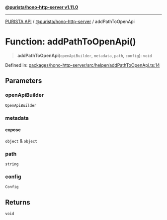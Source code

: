 [**@purista/hono-http-server v1.11.0**](../README.md)

***

[PURISTA API](../../../packages.md) / [@purista/hono-http-server](../README.md) / addPathToOpenApi

# Function: addPathToOpenApi()

> **addPathToOpenApi**(`openApiBuilder`, `metadata`, `path`, `config`): `void`

Defined in: [packages/hono-http-server/src/helper/addPathToOpenApi.ts:14](https://github.com/puristajs/purista/blob/master/packages/hono-http-server/src/helper/addPathToOpenApi.ts#L14)

## Parameters

### openApiBuilder

`OpenApiBuilder`

### metadata

#### expose

`object` & `object`

### path

`string`

### config

`Config`

## Returns

`void`
